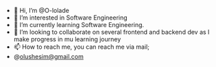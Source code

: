- 👋 Hi, I’m @O-lolade
- 👀 I’m interested in Software Engineering
- 🌱 I’m currently learning Software Engineering.
- 💞️ I’m looking to collaborate on several frontend and backend dev as I make progress in mu learning journey
- 📫 How to reach me, you can reach me via mail;
-  @olushesim@gmail.com

<!---
O-lolade/O-lolade is a ✨ special ✨ repository because its `README.md` (this file) appears on your GitHub profile.
You can click the Preview link to take a look at your changes.
--->
